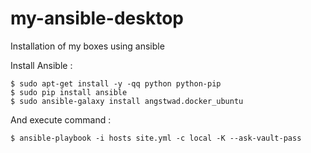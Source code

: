 # my-ansible-desktop
Installation of my boxes using ansible


Install Ansible :

    $ sudo apt-get install -y -qq python python-pip
    $ sudo pip install ansible
    $ sudo ansible-galaxy install angstwad.docker_ubuntu

And execute command :

    $ ansible-playbook -i hosts site.yml -c local -K --ask-vault-pass



